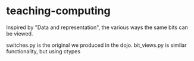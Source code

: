 teaching-computing
==================

Inspired by "Data and representation", the various ways the same bits can 
be viewed.

switches.py is the original we produced in the dojo.
bit_views.py is similar functionality, but using ctypes
